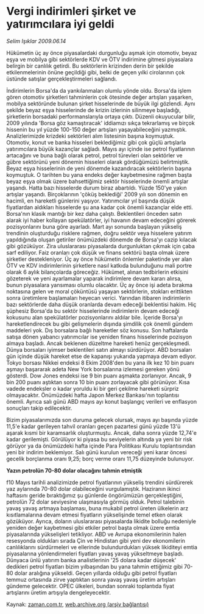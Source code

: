 # Vergi indirimleri şirket ve yatırımcılara iyi geldi

*Selim Işıklar 2009.06.14*

<tr><td class="metin" colspan="2" style="padding-top: 20px; padding-left: 5px; padding-right: 10px;">Hükümetin üç ay önce piyasalardaki durgunluğu aşmak için otomotiv, beyaz eşya ve mobilya gibi sektörlerde KDV ve ÖTV indirimine gitmesi piyasalara belirgin bir canlılık getirdi. Bu sektörlerin krizinden derin bir şekilde etkilenmelerinin önüne geçildiği gibi, belki de geçen yılki cirolarının çok üstünde satışlar gerçekleştirmeleri sağlandı.</td></tr><tr><td class="metin" colspan="2" style="padding-top: 20px; padding-left: 5px; padding-right: 10px;"><p> İndirimlerin Borsa'da da yankılanmaları olumlu yönde oldu. Borsa'da işlem gören otomotiv şirketleri tahminlerin çok ötesinde değer artışları yaşarken, mobilya sektöründe bulunan şirket hisselerinde de büyük ilgi gözlendi. Aynı şekilde beyaz eşya hisselerinde de krizin izlerinin silinmeye başladığı, şirketlerin borsadaki performanslarıyla ortaya çıktı. Düzenli okuyucular bilir, 2009 yılında 'Borsa göz kamaştıracak' iddiamızı sıkça tekrarlamış ve birçok hissenin bu yıl yüzde 100-150 değer artışları yaşayabileceğini yazmıştık. Analizlerimizde krizdeki sektörleri alım listesinin başına koymuştuk. Otomotiv, konut ve banka hisseleri beklediğimiz gibi çok güçlü artışlarla yatırımcılara büyük kazançlar sağladı. Mayıs ayı içinde ise petrol fiyatlarının artacağını ve buna bağlı olarak petrol, petrol türevleri olan sektörler ve gübre sektörünü yeni dönemin hisseleri olarak gördüğümüzü belirtmiştik. Beyaz eşya hisselerinin de yeni dönemde kazandıracak sektörlerin başına koymuştuk. O tarihten bu yana endeks değer kaybetmesine rağmen başta beyaz eşya olmak üzere bahsettiğimiz sektör hisselerinde önemli artışlar yaşandı. Hatta bazı hisselerde durum biraz abartıldı. Yüzde 150'ye yakın artışlar yaşandı. Birçoklarının 'çöküş beklediği' 2009 yılı son dönemin en hacimli, en hareketli günlerini yaşıyor. Yatırımcılar yıl başında düşük fiyatlardan aldıkları hisselerde şu ana kadar çok önemli kazançlar elde etti. Borsa'nın klasik mantığı bir kez daha çalıştı. Beklentileri önceden satın alarak iyi haber kollayan spekülatörler, iyi havanın devam edeceğini görerek pozisyonlarını buna göre ayarladı. Mart ayı sonunda başlayan yükseliş trendinin oluşturduğu risklere rağmen, doğru sektör veya hisselere yatırım yapıldığında oluşan getiriler önümüzdeki dönemde de Borsa'yı cazip kılacak gibi gözüküyor. Zira uluslararası piyasalarda durgunluktan çıkmak için çaba sarf ediliyor. Faiz oranları çok düşük ve finans sektörü başta olmak üzere şirketler destekleniyor. Üç ay önce hükümetin önlemler paketinde yer alan ÖTV ve KDV indirimlerinin şirketlere nasıl katkıda bulunduğunu mali portre olarak 6 aylık bilançolarda göreceğiz. Hükümet, alınan tedbirlerin etkisini gözeterek ve yeni ayarlamalar yaparak indirimlere devam kararı alırsa, bunun piyasalara yansıması olumlu olacaktır. Üç ay önce işi adeta bırakma noktasına gelen ve moral çöküntüsü yaşayan sektörlerin, stokları erittikten sonra üretimlere başlamaları heyecan verici. Yarından itibaren indirimlerin bazı sektörlerde daha düşük oranlarda devam edeceği beklentisi hakim. Hiç şüphesiz Borsa'da bu sektör hisselerinde indirimlerin devam edeceği kokusunu alan spekülatörler pozisyonlarını aldılar bile. İçeride Borsa'yı hareketlendirecek bu gibi gelişmelerin dışında şimdilik çok önemli gündem maddeleri yok. Dış borsalara bağlı hareketler söz konusu. Son haftalarda satışa dönen yabancı yatırımcılar ise yeniden finans hisselerinde pozisyon almaya başladı. Ancak beklenen düzeltme hareketi henüz gerçekleşmedi. Dünya borsaları iyimser beklentileri satın almayı sürdürüyor. ABD borsaları gün içinde düşük hareket etse de kapanışı yukarıda yapmaya devam ediyor. Tokyo borsası Nikkei endeksi 8 Ekim 2008'den bu yana ilk kez 10 bin puanı aşmayı başararak adeta New York borsalarına izlemesi gereken yönü gösterdi. Dow Jones endeksi ise 9 bin puanı aşmakta zorlanıyor. Ancak, 9 bin 200 puanı aştıktan sonra 10 bin puanı zorlayacak gibi görünüyor. Kısa vadede endeksler o kadar yoruldu ki bir geri çekilme hareketi sürpriz olmayacaktır. Önümüzdeki hafta Japon Merkez Bankası'nın toplantısı önemli. Ayrıca salı günü ABD mayıs ayı konut başlangıç verileri ve enflasyon sonuçları takip edilecektir.
<p> Bizim piyasalarımızda son duruma gelecek olursak, mayıs ayı başında yüzde 11,5'e kadar gerileyen tahvil oranları geçen pazartesi günü yüzde 13'ü aşarak kısmi bir karamsarlık oluşturmuştu. Ancak, daha sonra yüzde 12,74'e kadar gerilemişti. Görülüyor ki piyasa bu seviyelerin altında ya yeni bir risk görüyor ya da önümüzdeki hafta içinde Para Politikası Kurulu toplantısından yeni bir indirim beklemiyor. Salı günü kurulun vereceği yeni karar öncesi gecelik borçlanma oranı 9,25; borç verme oranı 11,75 düzeyinde bulunuyor.
<p><b>Yazın petrolün 70-80 dolar olacağını tahmin etmiştik</b>
<p>f10 Mayıs tarihli analizimizde petrol fiyatlarının yükseliş trendini sürdürerek yaz aylarında 70-80 dolar olabileceğini vurgulamıştık. Haziranın ikinci haftasını geride bıraktığımız şu günlerde öngörümüzün gerçekleştiğini, petrolün 72 dolar seviyesine ulaşmasıyla görmüş olduk. Petrol talebinin yavaş yavaş artmaya başlaması, buna mukabil petrol üreten ülkelerin arz kısıtlamalarına devam etmesi fiyatların yükselişinde temel etken olarak gözüküyor. Ayrıca, doların uluslararası piyasalarda likidite bolluğu nedeniyle yeniden değer kaybetmesi gibi etkiler petrol başta olmak üzere emtia piyasalarında yükselişleri tetikliyor. ABD ve Avrupa ekonomilerinin halen resesyonda oldukları sırada Çin ve Hindistan gibi yeni dev ekonomilerin canlılıklarını sürdürmeleri ve ellerinde bulundurdukları yüksek likiditeyi emtia piyasalarına yönlendirmeleri fiyatları yavaş yavaş yükseltmeye başladı. Dünyaca ünlü yatırım banka analistlerinin '25 dolara kadar düşecek' dedikleri petrol fiyatları bizim yılbaşından bu yana tahmin ettiğimiz gibi 70-80 dolar aralığına yükseldi. Geçen yıllarda olduğu gibi petrol fiyatları temmuz ortasında zirve yaptıktan sonra yavaş yavaş üretim artışları gündeme gelecektir. OPEC ülkeleri, bundan sonraki toplantıda fiyat artışlarını üretim artışıyla dengeleyecektir.<br/></p></p></p></p></td></tr>

Kaynak: [zaman.com.tr](http://zaman.com.tr/yazar.do?yazino=858786), [web.archive.org (arşiv bağlantısı)](http://web.archive.org/web/20090615065125/http://www.zaman.com.tr:80/yazar.do?yazino=858786)
